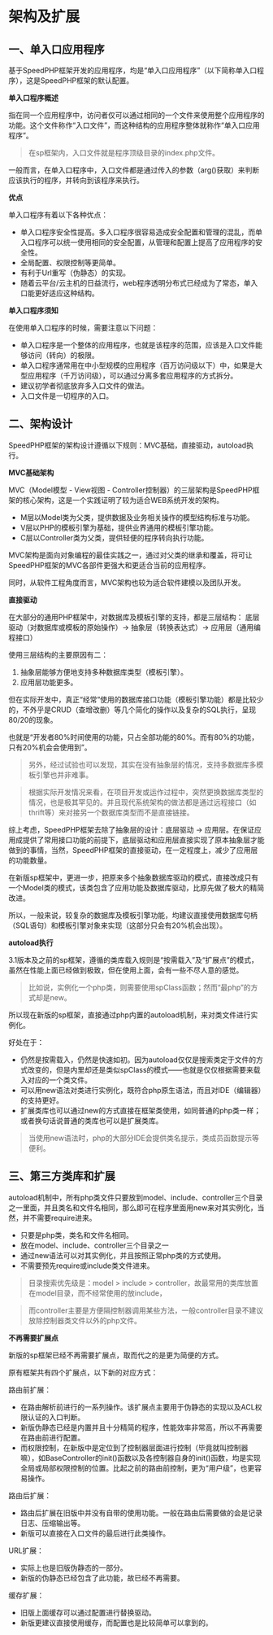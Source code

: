 # 架构及扩展

## 一、单入口应用程序

基于SpeedPHP框架开发的应用程序，均是“单入口应用程序”（以下简称单入口程序），这是SpeedPHP框架的默认配置。

**单入口程序概述**

指在同一个应用程序中，访问者仅可以通过相同的一个文件来使用整个应用程序的功能。这个文件称作“入口文件”，而这种结构的应用程序整体就称作“单入口应用程序”。

> 在sp框架内，入口文件就是程序顶级目录的index.php文件。

一般而言，在单入口程序中，入口文件都是通过传入的参数（arg()获取）来判断应该执行的程序，并转向到该程序来执行。

**优点**

单入口程序有着以下各种优点：

- 单入口程序安全性提高。多入口程序很容易造成安全配置和管理的混乱，而单入口程序可以统一使用相同的安全配置，从管理和配置上提高了应用程序的安全性。
- 全局配置、权限控制等更简单。
- 有利于Url重写（伪静态）的实现。
- 随着云平台/云主机的日益流行，web程序透明分布式已经成为了常态，单入口能更好适应这种结构。

**单入口程序须知**

在使用单入口程序的时候，需要注意以下问题：

- 单入口程序是一个整体的应用程序，也就是该程序的范围，应该是入口文件能够访问（转向）的极限。
- 单入口程序通常用在中小型规模的应用程序（百万访问级以下）中，如果是大型应用程序（千万访问级），可以通过分离多套应用程序的方式拆分。
- 建议初学者彻底放弃多入口文件的做法。
- 入口文件是一切程序的入口。

## 二、架构设计

SpeedPHP框架的架构设计遵循以下规则：MVC基础，直接驱动，autoload执行。

**MVC基础架构**

MVC（Model模型 - View视图 - Controller控制器）的三层架构是SpeedPHP框架的核心架构，这是一个实践证明了较为适合WEB系统开发的架构。

- M层以Model类为父类，提供数据及业务相关操作的模型结构标准与功能。
- V层以PHP的模板引擎为基础，提供业界通用的模板引擎功能。
- C层以Controller类为父类，提供轻便的程序转向执行功能。

MVC架构是面向对象编程的最佳实践之一，通过对父类的继承和覆盖，将可让SpeedPHP框架的MVC各部件更强大和更适合当前的应用程序。

同时，从软件工程角度而言，MVC架构也较为适合软件建模以及团队开发。

**直接驱动**

在大部分的通用PHP框架中，对数据库及模板引擎的支持，都是三层结构：
底层驱动（对数据库或模板的原始操作）-> 抽象层（转换表达式）-> 应用层（通用编程接口）

使用三层结构的主要原因有二：

1. 抽象层能够方便地支持多种数据库类型（模板引擎）。
2. 应用层功能更多。

但在实际开发中，真正“经常”使用的数据库接口功能（模板引擎功能）都是比较少的，不外乎是CRUD（查增改删）等几个简化的操作以及复杂的SQL执行，呈现80/20的现象。

也就是“开发者80%时间使用的功能，只占全部功能的80%。而有80%的功能，只有20%机会会使用到”。

> 另外，经过试验也可以发现，其实在没有抽象层的情况，支持多数据库多模板引擎也并非难事。

> 根据实际开发情况来看，在项目开发或运作过程中，突然更换数据库类型的情况，也是极其罕见的。并且现代系统架构的做法都是通过远程接口（如thrift等）来对接另一个数据库类型而不是直接链接。

综上考虑，SpeedPHP框架去除了抽象层的设计：底层驱动 -> 应用层。在保证应用成提供了常用接口功能的前提下，底层驱动和应用层直接实现了原本抽象层才能做到的事情，当然，SpeedPHP框架的直接驱动，在一定程度上，减少了应用层的功能数量。

在新版sp框架中，更进一步，把原来多个抽象数据库驱动的模式，直接改成只有一个Model类的模式，该类包含了应用功能及数据库驱动，比原先做了极大的精简改进。

所以，一般来说，较复杂的数据库及模板引擎功能，均建议直接使用数据库句柄（SQL语句）和模板引擎对象来实现（这部分只会有20%机会出现）。

**autoload执行**

3.1版本及之前的sp框架，遵循的类库载入规则是“按需载入”及“扩展点”的模式，虽然在性能上面已经做到极致，但在使用上面，会有一些不尽人意的感觉。

> 比如说，实例化一个php类，则需要使用spClass函数；然而“最php”的方式却是new。

所以现在新版的sp框架，直接通过php内置的autoload机制，来对类文件进行实例化。

好处在于：

- 仍然是按需载入，仍然是快速如初。因为autoload仅仅是搜索类定于文件的方式改变的，但是内里却还是类似spClass的模式——也就是仅仅根据需要来载入对应的一个类文件。
- 可以用new语法对类进行实例化，既符合php原生语法，而且对IDE（编辑器）的支持更好。
- 扩展类库也可以通过new的方式直接在框架类使用，如同普通的php类一样；或者换句话说普通的类库也可以是扩展类库。

> 当使用new语法时，php的大部分IDE会提供类名提示，类成员函数提示等便利。

## 三、第三方类库和扩展

autoload机制中，所有php类文件只要放到model、include、controller三个目录之一里面，并且类名和文件名相同，那么即可在程序里面用new来对其实例化，当然，并不需要require进来。

- 只要是php类，类名和文件名相同。
- 放在model、include、controller三个目录之一
- 通过new语法可以对其实例化，并且按照正常php类的方式使用。
- 不需要预先require或include类文件进来。

> 目录搜索优先级是：model > include > controller，故最常用的类库放置在model目录，而不经常使用的放include，

> 而controller主要是方便隔控制器调用某些方法，一般controller目录不建议放除控制器类文件以外的php文件。

**不再需要扩展点**

新版的sp框架已经不再需要扩展点，取而代之的是更为简便的方式。

原有框架共有四个扩展点，以下新的对应方式：

路由前扩展： 

- 在路由解析前进行的一系列操作。该扩展点主要用于伪静态的实现以及ACL权限认证的入口判断。
- 新版伪静态已经是内置并且十分精简的程序，性能效率非常高，所以不再需要在路由前进行配置。
- 而权限控制，在新版中是定位到了控制器层面进行控制（毕竟就叫控制器嘛），如BaseController的init()函数以及各控制器自身的init()函数，均是实现全局或局部权限控制的位置。比起之前的路由前控制，更为“用户级”，也更容易操作。

路由后扩展：

- 路由后扩展在旧版中并没有自带的使用功能。一般在路由后需要做的会是记录日志、压缩输出等。
- 新版可以直接在入口文件的最后进行此类操作。

URL扩展：

- 实际上也是旧版伪静态的一部分。
- 新版的伪静态已经包含了此功能，故已经不再需要。

缓存扩展：

- 旧版上面缓存可以通过配置进行替换驱动。
- 新版更建议直接使用缓存，而配置也是比较简单可以拿到的。
